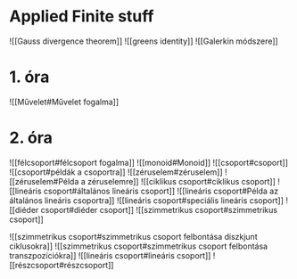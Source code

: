 # Applied Finite stuff
![[Gauss divergence theorem]]
![[greens identity]]
![[Galerkin módszere]]
# 1. óra
![[Művelet#Művelet fogalma]]
# 2. óra
![[félcsoport#félcsoport fogalma]]
![[monoid#Monoid]]
![[csoport#csoport]]
![[csoport#példák a csoportra]]
![[zéruselem#zéruselem]]
![[zéruselem#Példa a zéruselemre]]
![[ciklikus csoport#ciklikus csoport]]
![[lineáris csoport#általános lineáris csoport]]
![[lineáris csoport#Példa az általános lineáris csoportra]]
![[lineáris csoport#speciális lineáris csoport]]
![[diéder csoport#diéder csoport]]
![[szimmetrikus csoport#szimmetrikus csoport]]

![[szimmetrikus csoport#szimmetrikus csoport felbontása diszkjunt ciklusokra]]
![[szimmetrikus csoport#szimmetrikus csoport felbontása transzpozíciókra]]
![[lineáris csoport#lineáris csoport]]
![[részcsoport#részcsoport]]